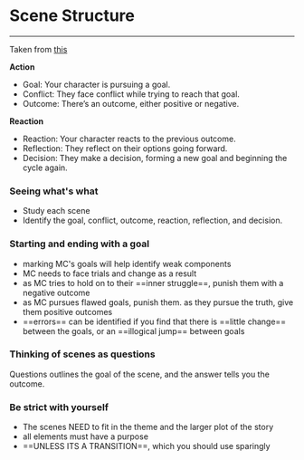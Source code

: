# Scene Structure
---
Taken from [this](https://thenovelsmithy.com/scene-structure-basics/)

**Action**
-   Goal: Your character is pursuing a goal.
-   Conflict: They face conflict while trying to reach that goal.
-   Outcome: There’s an outcome, either positive or negative.

**Reaction**
-   Reaction: Your character reacts to the previous outcome.
-   Reflection: They reflect on their options going forward.
-   Decision: They make a decision, forming a new goal and beginning the cycle again.

### Seeing what's what
- Study each scene
- Identify the goal, conflict, outcome, reaction, reflection, and decision.

### Starting and ending with a goal
- marking MC's goals will help identify weak components
- MC needs to face trials and change as a result
- as MC tries to hold on to their ==inner struggle==, punish them with a negative outcome
- as MC pursues flawed goals, punish them. as they pursue the truth, give them positive outcomes
- ==errors== can be identified if you find that there is ==little change== between the goals, or an ==illogical jump== between goals

### Thinking of scenes as questions
Questions outlines the goal of the scene, and the answer tells you the outcome.

### Be strict with yourself
- The scenes NEED to fit in the theme and the larger plot of the story
- all elements must have a purpose
- ==UNLESS ITS A TRANSITION==, which you should use sparingly